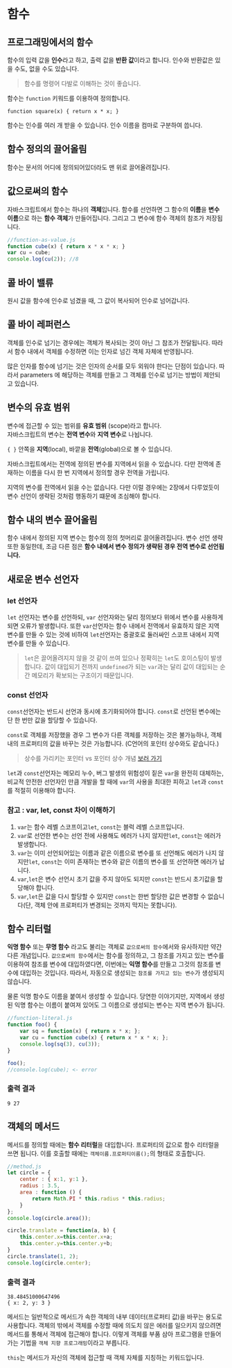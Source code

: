 # 함수

## 프로그래밍에서의 함수

함수의 입력 값을 **인수**라고 하고, 출력 값을 **반환 값**이라고 합니다. 인수와 반환값은 있을 수도, 없을 수도 있습니다.
> 함수를 명령어 다발로 이해하는 것이 좋습니다.

함수는 `function` 키워드를 이용하여 정의합니다.  

```
function square(x) { return x * x; }
```


함수는 인수를 여러 개 받을 수 있습니다. 인수 이름을 컴마로 구분하여 씁니다.

## 함수 정의의 끌어올림

함수는 문서의 어디에 정의되어있더라도 맨 위로 끌어올려집니다.

## 값으로써의 함수

자바스크립트에서 함수는 하나의 **객체**입니다. 함수를 선언하면 그 함수의 **이름**을 **변수 이름**으로 하는 **함수 객체**가 만들어집니다. 그리고 그 변수에 함수 객체의 참조가 저장됩니다.

```javascript
//function-as-value.js
function cube(x) { return x * x * x; }
var cu = cube;
console.log(cu(2)); //8
```

## 콜 바이 밸류

원시 값을 함수에 인수로 넘겼을 때, 그 값이 복사되어 인수로 넘어갑니다.

## 콜 바이 레퍼런스

객체를 인수로 넘기는 경우에는 객체가 복사되는 것이 아닌 그 참조가 전달됩니다. 따라서 함수 내에서 객체를 수정하면 이는 인자로 넘긴 객체 자체에 반영됩니다.

많은 인자를 함수에 넘기는 것은 인자의 순서를 모두 외워야 한다는 단점이 있습니다. 따라서 parameters 에 해당하는 객체를 만들고 그 객체를 인수로 넘기는 방법이 제안되고 있습니다.

## 변수의 유효 범위

변수에 접근할 수 있는 범위를 **유효 범위** (scope)라고 합니다.  
자바스크립트의 변수는 **전역 변수**와 **지역 변수**로 나뉩니다.  

`{ }` 안쪽을 **지역**(local), 바깥을 **전역**(global)으로 볼 수 있습니다.

자바스크립트에서는 전역에 정의된 변수를 지역에서 읽을 수 있습니다. 다만 전역에 존재하는 이름을 다시 한 번 지역에서 정의할 경우 전역을 가립니다.

지역의 변수를 전역에서 읽을 수는 없습니다. 다만 이럴 경우에는 2장에서 다루었듯이 변수 선언이 생략된 것처럼 행동하기 떄문에 조심해야 합니다.

## 함수 내의 변수 끌어올림

함수 내에서 정의된 지역 변수는 함수의 정의 첫머리로 끌어올려집니다. 변수 선언 생략 또한 동일한데, 조금 다른 점은 **함수 내에서 변수 정의가 생략된 경우 전역 변수로 선언됩니다.**

## 새로운 변수 선언자

### let 선언자
`let` 선언자는 변수를 선언하되, `var` 선언자와는 달리 정의보다 위에서 변수를 사용하게 되면 오류가 발생합니다. 또한 `var`선언자는 함수 내에서 전역에서 유효하지 않은 지역 변수를 만들 수 있는 것에 비하여 `let`선언자는 중괄호로 둘러싸인 스코프 내에서 지역 변수를 만들 수 있습니다.

> `let`은 끌어올려지지 않을 것 같이 쓰여 있으나 정확히는 `let`도 호이스팅이 발생합니다. 값이 대입되기 전까지 `undefined`가 되는 `var`과는 달리 값이 대입되는 순간 메모리가 확보되는 구조이기 때문입니다.

### const 선언자
`const`선언자는 반드시 선언과 동시에 초기화되어야 합니다.  `const`로 선언된 변수에는 단 한 번만 값을 할당할 수 있습니다.

`const`로 객체를 저장했을 경우 그 변수가 다른 객체를 저장하는 것은 불가능하나, 객체 내의 프로퍼티의 값을 바꾸는 것은 가능합니다. (C언어의 포인터 상수와도 같습니다.)
> 상수를 가리키는 포인터 vs 포인터 상수 개념 [보러 가기](https://m.blog.naver.com/sipack7297/220394609641)

`let`과 `const`선언자는 메모리 누수, 버그 발생의 위험성이 짙은 `var`을 완전히 대체하는, 비교적 안전한 선언자인 만큼 개발을 할 때에 `var`의 사용을 최대한 피하고 `let`과 `const`를 적절히 이용해야 합니다.

### 참고 : var, let, const 차이 이해하기

1. `var`는 함수 레벨 스코프이고`let`, `const`는 블럭 레벨 스코프입니다.  
2. `var`로 선언한 변수는 선언 전에 사용해도 에러가 나지 않지만`let`, `const`는 에러가 발생합니다.  
3. `var`는 이미 선언되어있는 이름과 같은 이름으로 변수를 또 선언해도 에러가 나지 않지만`let`, `const`는 이미 존재하는 변수와 같은 이름의 변수를 또 선언하면 에러가 납니다.  
4. `var`,`let`은 변수 선언시 초기 값을 주지 않아도 되지만 `const`는 반드시 초기값을 할당해야 합니다.  
5. `var`,`let`은 값을 다시 할당할 수 있지만 `const`는 한번 할당한 값은 변경할 수 없습니다(단, 객체 안에 프로퍼티가 변경되는 것까지 막지는 못합니다).  


## 함수 리터럴

**익명 함수** 또는 **무명 함수** 라고도 불리는 객체로 `값으로써의 함수`에서와 유사하지만 약간 다른 개념입니다. `값으로써의 함수`에서는 함수를 정의하고, 그 참조를 가지고 있는 변수를 이용하여 참조를 변수에 대입하였다면, 이번에는 **익명 함수**를 만들고 그것의 참조를 변수에 대입하는 것입니다. 따라서, 자동으로 생성되는 `참조를 가지고 있는 변수`가 생성되지 않습니다.

물론 익명 함수도 이름을 붙여서 생성할 수 있습니다. 당연한 이야기지만, 지역에서 생성된 익명 함수는 이름이 붙여져 있어도 그 이름으로 생성되는 변수는 지역 변수가 됩니다.

```javascript
//function-literal.js
function foo() {
    var sq = function(x) { return x * x; };
    var cu = function cube(x) { return x * x * x; };
    console.log(sq(3), cu(3));
}

foo();
//console.log(cube); <- error
```

### 출력 결과
```
9 27
```

## 객체의 메서드

메서드를 정의할 때에는 **함수 리터럴**을 대입합니다. 프로퍼티의 값으로 함수 리터럴을 쓰면 됩니다. 이를 호출할 때에는 `객체이름.프로퍼티이름();`의 형태로 호출합니다.

```javascript
//method.js
let circle = {
    center : { x:1, y:1 },
    radius : 3.5,
    area : function () {
        return Math.PI * this.radius * this.radius;
    }
};
console.log(circle.area());

circle.translate = function(a, b) {
    this.center.x=this.center.x+a;
    this.center.y=this.center.y+b;
}
circle.translate(1, 2);
console.log(circle.center);
```

### 출력 결과

```
38.48451000647496
{ x: 2, y: 3 }

```

메서드는 일반적으로 메서드가 속한 객체의 내부 데이터(프로퍼티 값)을 바꾸는 용도로 사용합니다. 객체의 밖에서 객체를 수정할 때에 의도치 않은 에러를 일으키지 않으려면 메서드를 통해서 객체에 접근해야 합니다. 이렇게 객체를 부품 삼아 프로그램을 만들어 가는 기법을 `객체 지향 프로그래밍`이라고 부릅니다.

`this`는 메서드가 자신의 객체에 접근할 때 객체 자체를 지칭하는 키워드입니다.
